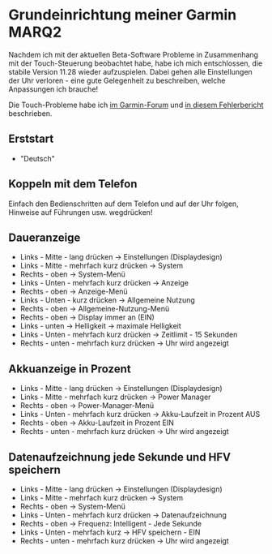 Grundeinrichtung meiner Garmin MARQ2
====================================

Nachdem ich mit der aktuellen Beta-Software Probleme
in Zusammenhang mit der Touch-Steuerung beobachtet habe,
habe ich mich entschlossen, die stabile Version 11.28
wieder aufzuspielen. Dabei gehen alle Einstellungen
der Uhr verloren - eine gute Gelegenheit zu beschreiben,
welche Anpassungen ich brauche!

Die Touch-Probleme habe ich [im Garmin-Forum][GARMIN-FORUM]
und [in diesem Fehlerbericht][GARMIN-BUGREPORT] beschrieben.

Erststart
---------

- "Deutsch"

Koppeln mit dem Telefon
-----------------------

Einfach den Bedienschritten auf dem Telefon und auf der Uhr folgen,
Hinweise auf Führungen usw. wegdrücken!

Daueranzeige
------------

- Links - Mitte - lang drücken -> Einstellungen (Displaydesign)
- Links - Mitte - mehrfach kurz drücken -> System
- Rechts - oben -> System-Menü
- Links - Unten - mehrfach kurz drücken -> Anzeige
- Rechts - oben -> Anzeige-Menü
- Links - Unten - kurz drücken -> Allgemeine Nutzung
- Rechts - oben -> Allgemeine-Nutzung-Menü
- Rechts - oben -> Display immer an (EIN)
- Links - unten -> Helligkeit -> maximale Helligkeit
- Links - Unten - mehrfach kurz drücken -> Zeitlimit - 15 Sekunden
- Rechts - unten - mehrfach kurz drücken -> Uhr wird angezeigt

Akkuanzeige in Prozent
----------------------

- Links - Mitte - lang drücken -> Einstellungen (Displaydesign)
- Links - Mitte - mehrfach kurz drücken -> Power Manager
- Rechts - oben -> Power-Manager-Menü
- Links - Unten - mehrfach kurz drücken -> Akku-Laufzeit in Prozent AUS
- Rechts - oben -> Akku-Laufzeit in Prozent EIN
- Rechts - unten - mehrfach kurz drücken -> Uhr wird angezeigt

Datenaufzeichnung jede Sekunde und HFV speichern
------------------------------------------------

- Links - Mitte - lang drücken -> Einstellungen (Displaydesign)
- Links - Mitte - mehrfach kurz drücken -> System
- Rechts - oben -> System-Menü
- Links - Unten - mehrfach kurz drücken -> Datenaufzeichnung
- Rechts - oben -> Frequenz: Intelligent - Jede Sekunde
- Links - Unten - mehrfach kurz -> HFV speichern - EIN
- Rechts - unten - mehrfach kurz drücken -> Uhr wird angezeigt

[GARMIN-FORUM]: https://forums.garmin.com/outdoor-recreation/outdoor-recreation/f/marq-gen-2/330910/marq2-button-issue-start-gets-pressed-automagically
[GARMIN-BUGREPORT]: https://forums.garmin.com/beta-program/fenix-7-series/public-beta-reports/i/public-beta-13-xx/touch-issue-on-marq2---upper-right-button-gets-activated-automagically
